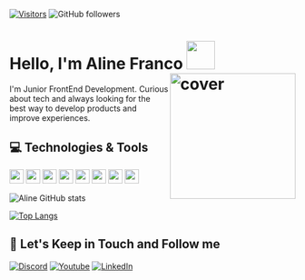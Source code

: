  [![Visitors](https://api.visitorbadge.io/api/visitors?path=Ninneee12%2Fgithub-visitors-badge&countColor=%23263759)](https://visitorbadge.io/status?path=Ninneee12%2Fgithub-visitors-badge)
 ![GitHub followers](https://img.shields.io/github/followers/Ninneee12?style=social)


 # Hello, I'm Aline Franco <img src = "https://raw.githubusercontent.com/MartinHeinz/MartinHeinz/master/wave.gif" width = 50px> <img width="221px" height = "221px" align="right"  src="https://octodex.github.com/images/femalecodertocat.png" alt="cover" /> 
 I'm Junior FrontEnd Development. Curious about tech and always looking for the best way to develop products and improve experiences.
 
  
  
 
 
## 💻 Technologies & Tools

<p >

<img src="https://img.shields.io/badge/javascript-%23F7DF1E.svg?&style=for-the-badge&logo=javascript&logoColor=black" height="25"/>
<img src="https://img.shields.io/badge/node.js%20-%2343853D.svg?&style=for-the-badge&logo=node.js&logoColor=white" height="25"/>
<img src="https://img.shields.io/badge/vuejs%20-%2335495e.svg?&style=for-the-badge&logo=vue.js&logoColor=%234FC08D" height="25"/>
<img src="https://img.shields.io/badge/react%20-%2320232a.svg?&style=for-the-badge&logo=react&logoColor=%2361DAFB" height="25"/>
<img src="https://img.shields.io/badge/angular%20-%23DD0031.svg?&style=for-the-badge&logo=angular&logoColor=white" height="25"/>
<img src="https://img.shields.io/badge/bootstrap%20-%23563D7C.svg?&style=for-the-badge&logo=bootstrap&logoColor=white" height="25"/>
<img src="https://img.shields.io/badge/-npm-CB3837?style=flat-square&logo=npm" height="25"/>
<img src="https://img.shields.io/badge/-GitHub-181717?style=flat-square&logo=github" height="25"/>

</p>


![Aline GitHub stats](https://github-readme-stats.vercel.app/api?username=Ninneee12&show_icons=true&theme=radical)


[![Top Langs](https://github-readme-stats.vercel.app/api/top-langs/?username=Ninneee12&layout=compact)](https://github.com/anuraghazra/github-readme-stats)
 

## 🎯 Let's Keep in Touch and Follow me 
<p align='center'>

[![Discord](https://img.shields.io/badge/Discord-7289DA?style=for-the-badge&logo=discord&logoColor=white)](https://discord.gg/KS4mNH8s9y)
[![Youtube](https://img.shields.io/badge/YouTube-FF0000?style=for-the-badge&logo=youtube&logoColor=white)](https://www.youtube.com/c/DevAprendiz)
[![LinkedIn](https://img.shields.io/badge/linkedin-%230077B5.svg?&style=for-the-badge&logo=linkedin&logoColor=white)](hhttps://www.linkedin.com/in/alinefranco1/)
</p>
